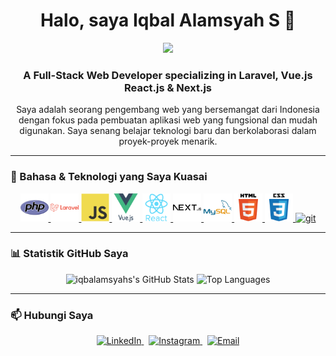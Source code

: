 <div align="center">

# Halo, saya Iqbal Alamsyah S 👋

<img src="https://media.giphy.com/media/hvRJCLFzcasrR4ia7z/giphy.gif" width="25px">

### A Full-Stack Web Developer specializing in Laravel, Vue.js React.js & Next.js

<p>Saya adalah seorang pengembang web yang bersemangat dari Indonesia dengan fokus pada pembuatan aplikasi web yang fungsional dan mudah digunakan. Saya senang belajar teknologi baru dan berkolaborasi dalam proyek-proyek menarik.</p>

</div>

---

### 🔧 Bahasa & Teknologi yang Saya Kuasai

<p align="center">
  <a href="https://www.php.net" target="_blank" rel="noreferrer">
    <img src="https://raw.githubusercontent.com/devicons/devicon/master/icons/php/php-original.svg" alt="php" width="45" height="45"/>
  </a>
  <a href="https://laravel.com/" target="_blank" rel="noreferrer">
    <img src="https://raw.githubusercontent.com/devicons/devicon/master/icons/laravel/laravel-original-wordmark.svg" alt="laravel" width="45" height="45"/>
  </a>
  <a href="https://developer.mozilla.org/en-US/docs/Web/JavaScript" target="_blank" rel="noreferrer">
    <img src="https://raw.githubusercontent.com/devicons/devicon/master/icons/javascript/javascript-original.svg" alt="javascript" width="45" height="45"/>
  </a>
  <a href="https://vuejs.org/" target="_blank" rel="noreferrer">
    <img src="https://raw.githubusercontent.com/devicons/devicon/master/icons/vuejs/vuejs-original-wordmark.svg" alt="vuejs" width="45" height="45"/>
  </a>
  <a href="https://reactjs.org/" target="_blank" rel="noreferrer">
    <img src="https://raw.githubusercontent.com/devicons/devicon/master/icons/react/react-original-wordmark.svg" alt="react" width="45" height="45"/>
  </a>
  <a href="https://nextjs.org/" target="_blank" rel="noreferrer">
    <img src="https://raw.githubusercontent.com/devicons/devicon/master/icons/nextjs/nextjs-original-wordmark.svg" alt="nextjs" width="45" height="45"/>
  </a>
  <a href="https://www.mysql.com/" target="_blank" rel="noreferrer">
    <img src="https://raw.githubusercontent.com/devicons/devicon/master/icons/mysql/mysql-original-wordmark.svg" alt="mysql" width="45" height="45"/>
  </a>
  <a href="https://www.w3.org/html/" target="_blank" rel="noreferrer">
    <img src="https://raw.githubusercontent.com/devicons/devicon/master/icons/html5/html5-original-wordmark.svg" alt="html5" width="45" height="45"/>
  </a>
  <a href="https://www.w3schools.com/css/" target="_blank" rel="noreferrer">
    <img src="https://raw.githubusercontent.com/devicons/devicon/master/icons/css3/css3-original-wordmark.svg" alt="css3" width="45" height="45"/>
  </a>
  <a href="https://git-scm.com/" target="_blank" rel="noreferrer">
    <img src="https://www.vectorlogo.zone/logos/git-scm/git-scm-icon.svg" alt="git" width="45" height="45"/>
  </a>
</p>

---

### 📊 **Statistik GitHub Saya**

<p align="center">
  <img 
    src="https://github-readme-stats.vercel.app/api?username=iqbalamsyahs&show_icons=true&theme=tokyonight&locale=id&hide_border=true"
    alt="iqbalamsyahs's GitHub Stats"
    height="150"
  />
  <img 
    src="https://github-readme-stats.vercel.app/api/top-langs/?username=iqbalamsyahs&layout=compact&theme=tokyonight&locale=id&hide_border=true"
    alt="Top Languages"
    height="150"
  />
</p>

---


### 📫 **Hubungi Saya**

<p align="center">
  <a href="https://www.linkedin.com/in/iqbal-alamsyah-63808b1a5" target="_blank">
    <img src="https://img.shields.io/badge/LinkedIn-0077B5?style=for-the-badge&logo=linkedin&logoColor=white" alt="LinkedIn"/>
  </a> &nbsp;
  <a href="https://www.instagram.com/iqbalamsyahs" target="_blank">
    <img src="https://img.shields.io/badge/Instagram-E4405F?style=for-the-badge&logo=instagram&logoColor=white" alt="Instagram"/>
  </a> &nbsp;
  <a href="mailto:ialamsyah92@gmail" target="_blank">
    <img src="https://img.shields.io/badge/Email-D14836?style=for-the-badge&logo=gmail&logoColor=white" alt="Email"/>
  </a>
</p>
